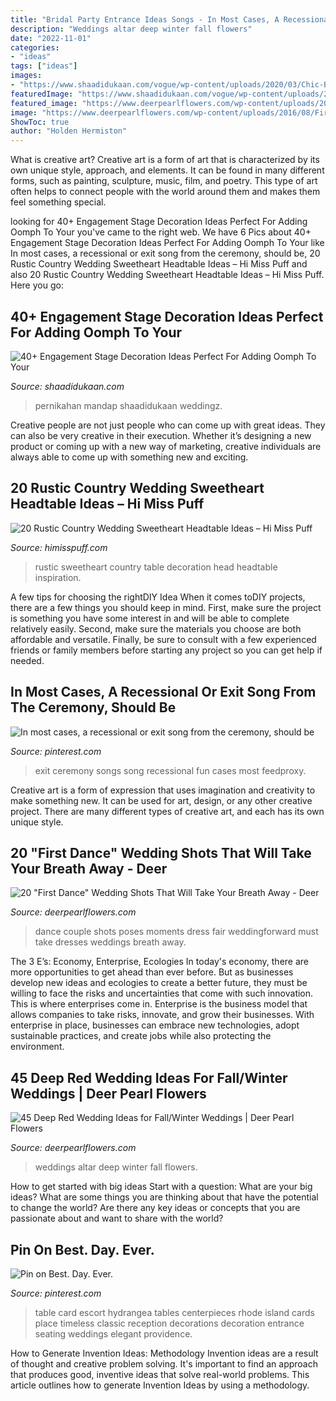 ```yaml
---
title: "Bridal Party Entrance Ideas Songs - In Most Cases, A Recessional Or Exit Song From The Ceremony, Should Be"
description: "Weddings altar deep winter fall flowers"
date: "2022-11-01"
categories:
- "ideas"
tags: ["ideas"]
images:
- "https://www.shaadidukaan.com/vogue/wp-content/uploads/2020/03/Chic-Bohemian-décor.jpg"
featuredImage: "https://www.shaadidukaan.com/vogue/wp-content/uploads/2020/03/Chic-Bohemian-décor.jpg"
featured_image: "https://www.deerpearlflowers.com/wp-content/uploads/2016/08/First-Dance-Wedding-Shots-12.jpg"
image: "https://www.deerpearlflowers.com/wp-content/uploads/2016/08/First-Dance-Wedding-Shots-12.jpg"
ShowToc: true
author: "Holden Hermiston"
---
```



What is creative art?
Creative art is a form of art that is characterized by its own unique style, approach, and elements. It can be found in many different forms, such as painting, sculpture, music, film, and poetry. This type of art often helps to connect people with the world around them and makes them feel something special.

	

		
looking for 40+ Engagement Stage Decoration Ideas Perfect For Adding Oomph To Your you've came to the right web. We have 6 Pics about 40+ Engagement Stage Decoration Ideas Perfect For Adding Oomph To Your like In most cases, a recessional or exit song from the ceremony, should be, 20 Rustic Country Wedding Sweetheart Headtable Ideas – Hi Miss Puff and also 20 Rustic Country Wedding Sweetheart Headtable Ideas – Hi Miss Puff. Here you go:
		
    
## 40+ Engagement Stage Decoration Ideas Perfect For Adding Oomph To Your

<img loading=lazy src="https://www.shaadidukaan.com/vogue/wp-content/uploads/2020/03/Chic-Bohemian-décor.jpg" onerror="this.onerror=null;this.src='https://tse4.mm.bing.net/th?id=OIP.9XXgs2ulHqtsve5AQdM1ywHaLH&amp;pid=15.1';" alt="40+ Engagement Stage Decoration Ideas Perfect For Adding Oomph To Your">

_Source: shaadidukaan.com_

>pernikahan mandap shaadidukaan weddingz. 

	

Creative people are not just people who can come up with great ideas. They can also be very creative in their execution. Whether it’s designing a new product or coming up with a new way of marketing, creative individuals are always able to come up with something new and exciting.

    
## 20 Rustic Country Wedding Sweetheart Headtable Ideas – Hi Miss Puff

<img loading=lazy src="https://www.himisspuff.com/wp-content/uploads/2019/11/Rustic-country-wedding-sweetheart-head-table-decoration-ideas-6.jpg" onerror="this.onerror=null;this.src='https://tse3.mm.bing.net/th?id=OIP.RVKFUuh058H6rXp_BtiubwHaKH&amp;pid=15.1';" alt="20 Rustic Country Wedding Sweetheart Headtable Ideas – Hi Miss Puff">

_Source: himisspuff.com_

>rustic sweetheart country table decoration head headtable inspiration. 

	

A few tips for choosing the rightDIY Idea
When it comes toDIY projects, there are a few things you should keep in mind. First, make sure the project is something you have some interest in and will be able to complete relatively easily. Second, make sure the materials you choose are both affordable and versatile. Finally, be sure to consult with a few experienced friends or family members before starting any project so you can get help if needed.

    
## In Most Cases, A Recessional Or Exit Song From The Ceremony, Should Be

<img loading=lazy src="https://i.pinimg.com/736x/b3/44/30/b34430eb0174d52759032659f7ad4eb7.jpg" onerror="this.onerror=null;this.src='https://tse4.mm.bing.net/th?id=OIP.5ZBw3Bq6xoInp3Imji9xBwHaLF&amp;pid=15.1';" alt="In most cases, a recessional or exit song from the ceremony, should be">

_Source: pinterest.com_

>exit ceremony songs song recessional fun cases most feedproxy. 

	

Creative art is a form of expression that uses imagination and creativity to make something new. It can be used for art, design, or any other creative project. There are many different types of creative art, and each has its own unique style.

    
## 20 &quot;First Dance&quot; Wedding Shots That Will Take Your Breath Away - Deer

<img loading=lazy src="https://www.deerpearlflowers.com/wp-content/uploads/2016/08/First-Dance-Wedding-Shots-12.jpg" onerror="this.onerror=null;this.src='https://tse1.mm.bing.net/th?id=OIP.SKAXl9byxcbsnYOJU0V5VgHaLG&amp;pid=15.1';" alt="20 &quot;First Dance&quot; Wedding Shots That Will Take Your Breath Away - Deer">

_Source: deerpearlflowers.com_

>dance couple shots poses moments dress fair weddingforward must take dresses weddings breath away. 

	

The 3 E’s: Economy, Enterprise, Ecologies
In today's economy, there are more opportunities to get ahead than ever before. But as businesses develop new ideas and ecologies to create a better future, they must be willing to face the risks and uncertainties that come with such innovation. This is where enterprises come in. Enterprise is the business model that allows companies to take risks, innovate, and grow their businesses. With enterprise in place, businesses can embrace new technologies, adopt sustainable practices, and create jobs while also protecting the environment.

    
## 45 Deep Red Wedding Ideas For Fall/Winter Weddings | Deer Pearl Flowers

<img loading=lazy src="https://www.deerpearlflowers.com/wp-content/uploads/2015/04/Red-Floral-Wedding-Altar.jpg" onerror="this.onerror=null;this.src='https://tse1.mm.bing.net/th?id=OIP.VQHE5_pgWIediDP6aqHIzgHaKU&amp;pid=15.1';" alt="45 Deep Red Wedding Ideas for Fall/Winter Weddings | Deer Pearl Flowers">

_Source: deerpearlflowers.com_

>weddings altar deep winter fall flowers. 

	

How to get started with big ideas
Start with a question: What are your big ideas? 
What are some things you are thinking about that have the potential to change the world? Are there any key ideas or concepts that you are passionate about and want to share with the world?

    
## Pin On Best. Day. Ever.

<img loading=lazy src="https://i.pinimg.com/736x/0c/d0/df/0cd0dfa952f22dfbda87adf24078edb8--wedding-table-cards-escort-card-tables.jpg" onerror="this.onerror=null;this.src='https://tse3.mm.bing.net/th?id=OIP.YyocFKvuXDQxDUNWNBstBADIEs&amp;pid=15.1';" alt="Pin on Best. Day. Ever.">

_Source: pinterest.com_

>table card escort hydrangea tables centerpieces rhode island cards place timeless classic reception decorations decoration entrance seating weddings elegant providence. 

	

How to Generate Invention Ideas: Methodology
Invention ideas are a result of thought and creative problem solving. It's important to find an approach that produces good, inventive ideas that solve real-world problems. This article outlines how to generate Invention Ideas by using a methodology.

